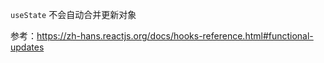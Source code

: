 `useState` 不会自动合并更新对象

参考：https://zh-hans.reactjs.org/docs/hooks-reference.html#functional-updates

